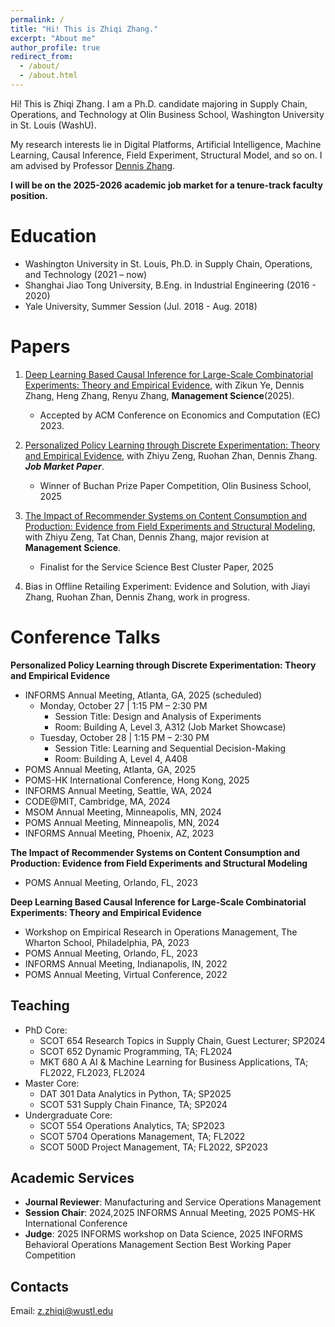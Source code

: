 ```yaml
---
permalink: /
title: "Hi! This is Zhiqi Zhang."
excerpt: "About me"
author_profile: true
redirect_from: 
  - /about/
  - /about.html
---
```


Hi! This is Zhiqi Zhang. I am a Ph.D. candidate majoring in Supply Chain, Operations, and Technology at Olin Business School, Washington University in St. Louis (WashU). 

My research interests lie in Digital Platforms, Artificial Intelligence, Machine Learning, Causal Inference, Field Experiment, Structural Model, and so on. I am advised by Professor [Dennis Zhang](http://denniszhang.org/?).

**I will be on the 2025-2026 academic job market for a tenure-track faculty position.**

Education
======
- Washington University in St. Louis, Ph.D. in Supply Chain, Operations, and Technology (2021 – now)
- Shanghai Jiao Tong University, B.Eng. in Industrial Engineering (2016 - 2020)
- Yale University, Summer Session (Jul. 2018 - Aug. 2018)                          

Papers
======
1. [Deep Learning Based Causal Inference for Large-Scale Combinatorial Experiments: Theory and Empirical Evidence](https://papers.ssrn.com/sol3/papers.cfm?abstract_id=4375327), with Zikun Ye, Dennis Zhang, Heng Zhang, Renyu Zhang, **Management Science**(2025).
    - Accepted by ACM Conference on Economics and Computation (EC) 2023.
 
2. [Personalized Policy Learning through Discrete Experimentation: Theory and Empirical Evidence](https://papers.ssrn.com/sol3/papers.cfm?abstract_id=5277082), with Zhiyu Zeng, Ruohan Zhan, Dennis Zhang. _**Job Market Paper**_.
   - Winner of Buchan Prize Paper Competition, Olin Business School, 2025

4. [The Impact of Recommender Systems on Content Consumption and Production: Evidence from Field Experiments and Structural Modeling](https://papers.ssrn.com/sol3/papers.cfm?abstract_id=4915562), with Zhiyu Zeng, Tat Chan, Dennis Zhang, major revision at **Management Science**.
   - Finalist for the Service Science Best Cluster Paper, 2025

6. Bias in Offline Retailing Experiment: Evidence and Solution, with Jiayi Zhang, Ruohan Zhan, Dennis Zhang, work in progress.

Conference Talks
=====
**Personalized Policy Learning through Discrete Experimentation: Theory and Empirical Evidence**
 - INFORMS Annual Meeting, Atlanta, GA, 2025 (scheduled)
     - Monday, October 27 | 1:15 PM – 2:30 PM
       - Session Title: Design and Analysis of Experiments
       - Room: Building A, Level 3, A312 (Job Market Showcase)
     - Tuesday, October 28 | 1:15 PM – 2:30 PM
       - Session Title: Learning and Sequential Decision-Making
       - Room: Building A, Level 4, A408
 - POMS Annual Meeting, Atlanta, GA, 2025 
 - POMS-HK International Conference, Hong Kong, 2025
 - INFORMS Annual Meeting, Seattle, WA, 2024 
 - CODE@MIT, Cambridge, MA, 2024 
 - MSOM Annual Meeting, Minneapolis, MN, 2024
 - POMS Annual Meeting, Minneapolis, MN, 2024
 - INFORMS Annual Meeting, Phoenix, AZ, 2023

**The Impact of Recommender Systems on Content Consumption and Production: Evidence from Field Experiments and Structural Modeling**
 - POMS Annual Meeting, Orlando, FL, 2023
 
**Deep Learning Based Causal Inference for Large-Scale Combinatorial Experiments: Theory and Empirical Evidence**
 - Workshop on Empirical Research in Operations Management, The Wharton School, Philadelphia, PA, 2023
 - POMS Annual Meeting, Orlando, FL, 2023
 - INFORMS Annual Meeting, Indianapolis, IN, 2022 
 - POMS Annual Meeting, Virtual Conference, 2022

Teaching
------
- PhD Core:
  - SCOT 654 Research Topics in Supply Chain, Guest Lecturer; SP2024
  - SCOT 652 Dynamic Programming, TA; FL2024
  - MKT 680 A AI & Machine Learning for Business Applications, TA; FL2022, FL2023, FL2024
- Master Core:
  - DAT 301 Data Analytics in Python, TA; SP2025
  - SCOT 531  Supply Chain Finance, TA; SP2024
- Undergraduate Core:
  - SCOT 554 Operations Analytics, TA; SP2023
  - SCOT 5704 Operations Management, TA; FL2022
  - SCOT 500D Project Management, TA; FL2022, SP2023
 

Academic Services
------
- **Journal Reviewer**: Manufacturing and Service Operations Management
- **Session Chair**: 2024,2025 INFORMS Annual Meeting, 2025 POMS-HK International Conference
- **Judge**: 2025 INFORMS workshop on Data Science, 2025 INFORMS Behavioral Operations Management Section Best Working Paper Competition


Contacts
------
Email: z.zhiqi@wustl.edu



<script type='text/javascript' id='clustrmaps' src='//cdn.clustrmaps.com/map_v2.js?cl=4f9b9a&w=a&t=tt&d=njOsa3WE4suxaEERhuB6J6owJCFqI_lcR_x68gci2TU&co=ffffff&cmo=126d3b&cmn=cb0821&ct=808080'></script>
